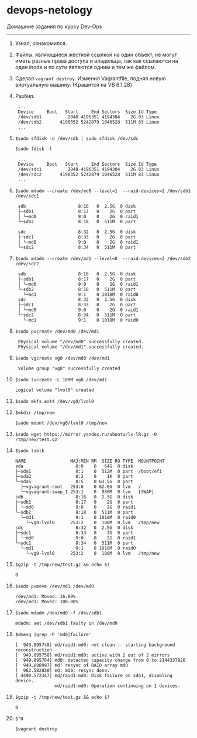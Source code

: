# devops-netology
Домашние задания по курсу Dev-Ops

------

1. Узнал, ознакомился.


2. Файлы, являющиеся жесткой ссылкой на один объект, не могут иметь разные права доступа и владельца, так как ссылаются на один inode и по сути являются одним и тем же файлом.


3. Сделал `vagrant destroy`. Изменил Vagrantfile, поднял новую виртуальную машину. (Крашится на VB 6.1.28)


4. Разбил.

		...
		Device     Boot   Start     End Sectors  Size Id Type
		/dev/sdb1          2048 4196351 4194304    2G 83 Linux
		/dev/sdb2       4196352 5242879 1046528  511M 83 Linux	
		...


5. `$sudo sfdisk -d /dev/sdb | sudo sfdisk /dev/sdc`

   `$sudo fdisk -l`

		...
		Device     Boot   Start     End Sectors  Size Id Type
		/dev/sdc1          2048 4196351 4194304    2G 83 Linux
		/dev/sdc2       4196352 5242879 1046528  511M 83 Linux	
		...


6. `$sudo mdadm --create /dev/md0 --level=1  --raid-devices=2 /dev/sdb1 /dev/sdc1`

		sdb                    8:16   0  2.5G  0 disk		
		├─sdb1                 8:17   0    2G  0 part
		│ └─md0                9:0    0    2G  0 raid1
		└─sdb2                 8:18   0  511M  0 part

		sdc                    8:32   0  2.5G  0 disk
		├─sdc1                 8:33   0    2G  0 part
		│ └─md0                9:0    0    2G  0 raid1
		└─sdc2                 8:34   0  511M  0 part


7. `$sudo mdadm --create /dev/md1 --level=0  --raid-devices=2 /dev/sdb2 /dev/sdc2`

		sdb                    8:16   0  2.5G  0 disk
		├─sdb1                 8:17   0    2G  0 part
		│ └─md0                9:0    0    2G  0 raid1
		└─sdb2                 8:18   0  511M  0 part
		  └─md1                9:1    0 1018M  0 raid0
		sdc                    8:32   0  2.5G  0 disk
		├─sdc1                 8:33   0    2G  0 part
		│ └─md0                9:0    0    2G  0 raid1
		└─sdc2                 8:34   0  511M  0 part
		  └─md1                9:1    0 1018M  0 raid0

8. `$sudo pvcreate /dev/md0 /dev/md1`

		Physical volume "/dev/md0" successfully created.
  		Physical volume "/dev/md1" successfully created.


9. `$sudo vgcreate vg0 /dev/md0 /dev/md1`

		Volume group "vg0" successfully created


10. `$sudo lvcreate -L 100M vg0 /dev/md1`

		Logical volume "lvol0" created


11. `$sudo mkfs.ext4 /dev/vg0/lvol0`


12. `$mkdir /tmp/new`

    `$sudo mount /dev/vg0/lvol0 /tmp/new`


13. `$sudo wget https://mirror.yandex.ru/ubuntu/ls-lR.gz -O /tmp/new/test.gz`


14. `$sudo lsblk`

		NAME                 MAJ:MIN RM  SIZE RO TYPE  MOUNTPOINT
		sda                    8:0    0   64G  0 disk
		├─sda1                 8:1    0  512M  0 part  /boot/efi
		├─sda2                 8:2    0    1K  0 part
		└─sda5                 8:5    0 63.5G  0 part
		  ├─vgvagrant-root   253:0    0 62.6G  0 lvm   /
		  └─vgvagrant-swap_1 253:1    0  980M  0 lvm   [SWAP]
		sdb                    8:16   0  2.5G  0 disk
		├─sdb1                 8:17   0    2G  0 part
		│ └─md0                9:0    0    2G  0 raid1
		└─sdb2                 8:18   0  511M  0 part
		  └─md1                9:1    0 1018M  0 raid0
		    └─vg0-lvol0      253:2    0  100M  0 lvm   /tmp/new
		sdc                    8:32   0  2.5G  0 disk
		├─sdc1                 8:33   0    2G  0 part
		│ └─md0                9:0    0    2G  0 raid1
		└─sdc2                 8:34   0  511M  0 part
		  └─md1                9:1    0 1018M  0 raid0
		    └─vg0-lvol0      253:2    0  100M  0 lvm   /tmp/new


15. `$gzip -t /tmp/new/test.gz && echo $?`

		0


16. `$sudo pvmove /dev/md1 /dev/md0`

		/dev/md1: Moved: 16.00%
		/dev/md1: Moved: 100.00%	


17. `$sudo mdadm /dev/md0 -f /dev/sdb1`

		mdadm: set /dev/sdb1 faulty in /dev/md0


18. `$dmesg |grep -P 'md0|failure'`

		[  949.895748] md/raid1:md0: not clean -- starting background reconstruction
		[  949.895750] md/raid1:md0: active with 2 out of 2 mirrors
		[  949.895764] md0: detected capacity change from 0 to 2144337920
		[  949.898997] md: resync of RAID array md0
		[  962.582830] md: md0: resync done.
		[ 4490.572347] md/raid1:md0: Disk failure on sdb1, disabling device.
		               md/raid1:md0: Operation continuing on 1 devices.


19. `$gzip -t /tmp/new/test.gz && echo $?`

		0


20. `$^D`

    `$vagrant destroy`